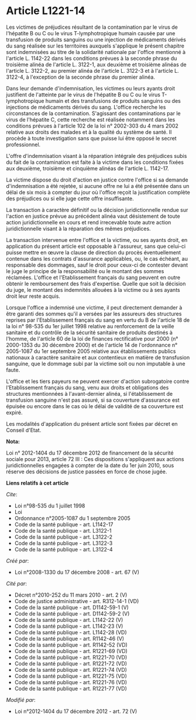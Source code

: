 # Article L1221-14

Les victimes de préjudices résultant de la contamination par le virus de l'hépatite B ou C ou le virus T-lymphotropique
humain causée par une transfusion de produits sanguins ou une injection de médicaments dérivés du sang réalisée sur les
territoires auxquels s'applique le présent chapitre sont indemnisées au titre de la solidarité nationale par l'office
mentionné à l'article L. 1142-22 dans les conditions prévues à la seconde phrase du troisième alinéa de l'article L. 3122-1,
aux deuxième et troisième alinéas de l'article L. 3122-2, au premier alinéa de l'article L. 3122-3 et à l'article L. 3122-4,
à l'exception de la seconde phrase du premier alinéa. 

Dans leur demande d'indemnisation, les victimes ou leurs ayants droit justifient de l'atteinte par le virus de l'hépatite B
ou C ou le virus T-lymphotropique humain et des transfusions de produits sanguins ou des injections de médicaments dérivés du
sang. L'office recherche les circonstances de la contamination. S'agissant des contaminations par le virus de l'hépatite C,
cette recherche est réalisée notamment dans les conditions prévues à l'article 102 de la loi n° 2002-303 du 4 mars 2002
relative aux droits des malades et à la qualité du système de santé. Il procède à toute investigation sans que puisse lui
être opposé le secret professionnel. 

L'offre d'indemnisation visant à la réparation intégrale des préjudices subis du fait de la contamination est faite à la
victime dans les conditions fixées aux deuxième, troisième et cinquième alinéas de l'article L. 1142-17. 

La victime dispose du droit d'action en justice contre l'office si sa demande d'indemnisation a été rejetée, si aucune offre
ne lui a été présentée dans un délai de six mois à compter du jour où l'office reçoit la justification complète des
préjudices ou si elle juge cette offre insuffisante. 

La transaction à caractère définitif ou la décision juridictionnelle rendue sur l'action en justice prévue au précédent
alinéa vaut désistement de toute action juridictionnelle en cours et rend irrecevable toute autre action juridictionnelle
visant à la réparation des mêmes préjudices. 

La transaction intervenue entre l'office et la victime, ou ses ayants droit, en application du présent article est opposable
à l'assureur, sans que celui-ci puisse mettre en œuvre la clause de direction du procès éventuellement contenue dans les
contrats d'assurance applicables, ou, le cas échéant, au responsable des dommages, sauf le droit pour ceux-ci de contester
devant le juge le principe de la responsabilité ou le montant des sommes réclamées. L'office et l'Etablissement français du
sang peuvent en outre obtenir le remboursement des frais d'expertise. Quelle que soit la décision du juge, le montant des
indemnités allouées à la victime ou à ses ayants droit leur reste acquis. 

Lorsque l'office a indemnisé une victime, il peut directement demander à être garanti des sommes qu'il a versées par les
assureurs des structures reprises par l'Etablissement français du sang en vertu du B de l'article 18 de la loi n° 98-535 du
1er juillet 1998 relative au renforcement de la veille sanitaire et du contrôle de la sécurité sanitaire de produits destinés
à l'homme, de l'article 60 de la loi de finances rectificative pour 2000 (n° 2000-1353 du 30 décembre 2000) et de l'article
14 de l'ordonnance n° 2005-1087 du 1er septembre 2005 relative aux établissements publics nationaux à caractère sanitaire et
aux contentieux en matière de transfusion sanguine, que le dommage subi par la victime soit ou non imputable à une faute. 

L'office et les tiers payeurs ne peuvent exercer d'action subrogatoire contre l'Etablissement français du sang, venu aux
droits et obligations des structures mentionnées à l'avant-dernier alinéa, si l'établissement de transfusion sanguine n'est
pas assuré, si sa couverture d'assurance est épuisée ou encore dans le cas où le délai de validité de sa couverture est
expiré. 

Les modalités d'application du présent article sont fixées par décret en Conseil d'Etat.

**Nota:**

Loi n° 2012-1404 du 17 décembre 2012 de financement de la sécurité sociale pour 2013, article 72 III : Ces dispositions
s'appliquent aux actions juridictionnelles engagées à compter de la date du 1er juin 2010, sous réserve des décisions de
justice passées en force de chose jugée.

**Liens relatifs à cet article**

_Cite_:

  - Loi n°98-535 du 1 juillet 1998
  - Loi
  - Ordonnance n°2005-1087 du 1 septembre 2005
  - Code de la santé publique - art. L1142-17
  - Code de la santé publique - art. L3122-1
  - Code de la santé publique - art. L3122-2
  - Code de la santé publique - art. L3122-3
  - Code de la santé publique - art. L3122-4

_Créé par_:

  - Loi n°2008-1330 du 17 décembre 2008 - art. 67 (V)

_Cité par_:

  - Décret n°2010-252 du 11 mars 2010 - art. 2 (V)
  - Code de justice administrative - art. R312-14-1 (VD)
  - Code de la santé publique - art. D1142-59-1 (V)
  - Code de la santé publique - art. D1142-59-2 (V)
  - Code de la santé publique - art. L1142-22 (V)
  - Code de la santé publique - art. L1142-23 (V)
  - Code de la santé publique - art. L1142-28 (VD)
  - Code de la santé publique - art. R1142-46 (V)
  - Code de la santé publique - art. R1142-52 (VD)
  - Code de la santé publique - art. R1221-69 (VD)
  - Code de la santé publique - art. R1221-70 (VD)
  - Code de la santé publique - art. R1221-72 (VD)
  - Code de la santé publique - art. R1221-74 (VD)
  - Code de la santé publique - art. R1221-75 (VD)
  - Code de la santé publique - art. R1221-76 (VD)
  - Code de la santé publique - art. R1221-77 (VD)

_Modifié par_:

  - Loi n°2012-1404 du 17 décembre 2012 - art. 72 (V)
